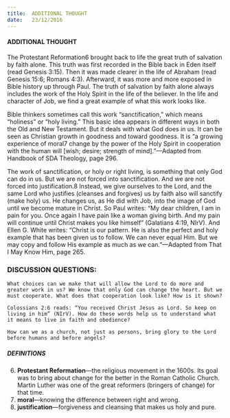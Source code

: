 ```yaml
---
title:  ADDITIONAL THOUGHT
date:   23/12/2016
---
```


#### ADDITIONAL THOUGHT

The Protestant Reformation6 brought back to life the great truth of salvation by faith alone. This truth was first recorded in the Bible back in Eden itself (read Genesis 3:15). Then it was made clearer in the life of Abraham (read Genesis 15:6; Romans 4:3). Afterward, it was more and more exposed in Bible history up through Paul. The truth of salvation by faith alone always includes the work of the Holy Spirit in the life of the believer. In the life and character of Job, we find a great example of what this work looks like. 

Bible thinkers sometimes call this work “sanctification,” which means “holiness” or “holy living.” This basic idea appears in different ways in both the Old and New Testament. But it deals with what God does in us. It can be seen as Christian growth in goodness and toward goodness. It is “a growing experience of moral7 change by the power of the Holy Spirit in cooperation with the human will [wish; desire; strength of mind].”—Adapted from Handbook of SDA Theology, page 296. 

The work of sanctification, or holy or right living, is something that only God can do in us. But we are not forced into sanctification. And we are not forced into justification.8 Instead, we give ourselves to the Lord, and the same Lord who justifies (cleanses and forgives) us by faith also will sanctify (make holy) us. He changes us, as He did with Job, into the image of God until we become mature in Christ. So Paul writes: “My dear children, I am in pain for you. Once again I have pain like a woman giving birth. And my pain will continue until Christ makes you like himself” (Galatians 4:19, NIrV). And Ellen G. White writes: “Christ is our pattern. He is also the perfect and holy example that has been given us to follow. We can never equal Him. But we may copy and follow His example as much as we can.”—Adapted from That I May Know Him, page 265.

### DISCUSSION QUESTIONS:

`What choices can we make that will allow the Lord to do more and greater work in us? We know that only God can change the heart. But we must cooperate. What does that cooperation look like? How is it shown?`

`Colossians 2:6 reads: “You received Christ Jesus as Lord. So keep on living in him” (NIrV). How do these words help us to understand what it means to live in faith and obedience?`

`How can we as a church, not just as persons, bring glory to the Lord before humans and before angels?`

##### DEFINITIONS

6.	**Protestant Reformation**—the religious movement in the 1600s. Its goal was to bring about change for the better in the Roman Catholic Church. Martin Luther was one of the great reformers (bringers of change) for that time.
7.	**moral**—knowing the difference between right and wrong.
8.	**justification**—forgiveness and cleansing that makes us holy and pure.